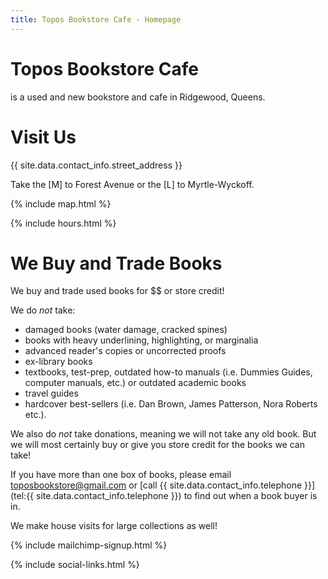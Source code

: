 ```yaml
---
title: Topos Bookstore Cafe - Homepage
---
```


# Topos Bookstore Cafe

is a used and new bookstore and cafe in Ridgewood, Queens.

# Visit Us

{{ site.data.contact_info.street_address }}

Take the [M] to Forest Avenue or the [L] to Myrtle-Wyckoff.

{% include map.html %}

{% include hours.html %}

# We Buy and Trade Books

We buy and trade used books for $$ or store credit!

We do *not* take:

* damaged books (water damage, cracked spines)
* books with heavy underlining, highlighting, or marginalia
* advanced reader's copies or uncorrected proofs
* ex-library books
* textbooks, test-prep, outdated how-to manuals (i.e. Dummies Guides, computer manuals, etc.) or outdated academic books
* travel guides
* hardcover best-sellers (i.e. Dan Brown, James Patterson, Nora Roberts etc.).

We also do *not* take donations, meaning we will not take any old book. But we will most certainly buy or give you store credit for the books we can take!

If you have more than one box of books, please email [toposbookstore@gmail.com](mailto:toposbookstore@gmail.com) or [call {{ site.data.contact_info.telephone }}](tel:{{ site.data.contact_info.telephone }}) to find out when a book buyer is in.

We make house visits for large collections as well! 

{% include mailchimp-signup.html %}

{% include social-links.html %}
